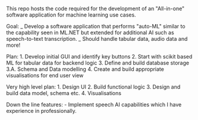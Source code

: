 This repo hosts the code required for the development of an "All-in-one" software application for machine learning use cases.

Goal:
_ Develop a software application that performs "auto-ML" similar to the capability seen in ML.NET but extended for additional AI such as speech-to-text transcription.
_ Should handle tabular data, audio data and more!

Plan: 1. Develop initial GUI and identify key buttons 2. Start with scikit based ML for tabular data for backend logic 3. Define and build database storage
3.A. Schema and Data modelling 4. Create and build appropriate visualisations for end user view

Very high level plan: 1. Design UI 2. Build functional logic 3. Design and build data model, schema etc. 4. Visualisations

Down the line features: - Implement speech AI capabilities which I have experience in professionally.

